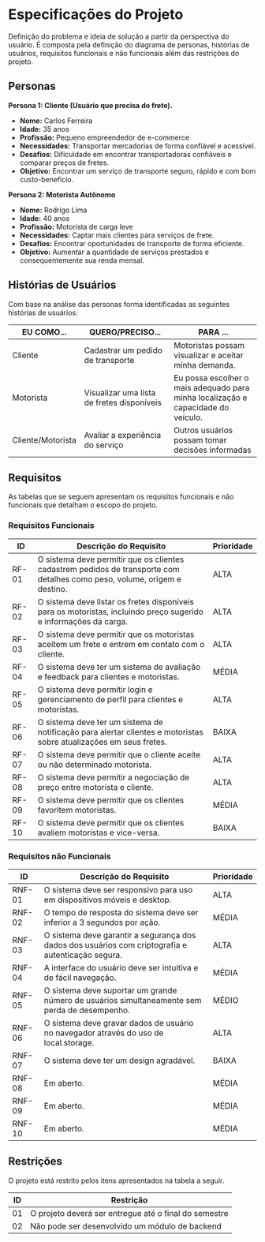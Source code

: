 # Especificações do Projeto

Definição do problema e ideia de solução a partir da perspectiva do usuário. É composta pela definição do  diagrama de personas, histórias de usuários, requisitos funcionais e não funcionais além das restrições do projeto.


## Personas

**Persona 1: Cliente (Usuário que precisa do frete).**
* **Nome:** Carlos Ferreira
* **Idade:** 35 anos
* **Profissão:** Pequeno empreendedor de e-commerce
* **Necessidades:** Transportar mercadorias de forma confiável e acessível.
* **Desafios:** Dificuldade em encontrar transportadoras confiáveis e comparar preços de fretes.
* **Objetivo:** Encontrar um serviço de transporte seguro, rápido e com bom custo-benefício.


**Persona 2: Motorista Autônomo**
* **Nome:** Rodrigo Lima
* **Idade:** 40 anos
* **Profissão:** Motorista de carga leve
* **Necessidades:** Captar mais clientes para serviços de frete.
* **Desafios:** Encontrar oportunidades de transporte de forma eficiente.
* **Objetivo:** Aumentar a quantidade de serviços prestados e consequentemente sua renda mensal.

## Histórias de Usuários

Com base na análise das personas forma identificadas as seguintes histórias de usuários:

|EU COMO...| QUERO/PRECISO...  |PARA ...                  |
|--------------------|------------------------------------|----------------------------------------|
|Cliente  | Cadastrar um pedido de transporte           | Motoristas possam visualizar e aceitar minha demanda.               |
|Motorista       | Visualizar uma lista de fretes disponíveis                 | Eu possa escolher o mais adequado para minha localização e capacidade do veículo. |
|Cliente/Motorista       | Avaliar a experiência do serviço                | Outros usuários possam tomar decisões informadas |


## Requisitos

As tabelas que se seguem apresentam os requisitos funcionais e não funcionais que detalham o escopo do projeto.

### Requisitos Funcionais

|ID    | Descrição do Requisito  | Prioridade | 
|------|-----------------------------------------|----| 
|RF-01| O sistema deve permitir que os clientes cadastrem pedidos de transporte com detalhes como peso, volume, origem e destino. | ALTA |  
|RF-02| O sistema deve listar os fretes disponíveis para os motoristas, incluindo preço sugerido e informações da carga.  | ALTA | 
|RF-03| O sistema deve permitir que os motoristas aceitem um frete e entrem em contato com o cliente.  | ALTA | 
|RF-04| O sistema deve ter um sistema de avaliação e feedback para clientes e motoristas.  | MÉDIA |
|RF-05| O sistema deve permitir login e gerenciamento de perfil para clientes e motoristas.  | ALTA |
|RF-06| O sistema deve ter um sistema de notificação para alertar clientes e motoristas sobre atualizações em seus fretes.  | BAIXA |
|RF-07| O sistema deve permitir que o cliente aceite ou não determinado motorista.  | ALTA |
|RF-08| O sistema deve permitir a negociação de preço entre motorista e cliente.  | ALTA |
|RF-09| O sistema deve permitir que os clientes favoritem motoristas.  | MÉDIA |
|RF-10| O sistema deve permitir que os clientes avaliem motoristas e vice-versa.  | BAIXA |


### Requisitos não Funcionais

|ID     | Descrição do Requisito  |Prioridade |
|-------|-------------------------|----|
|RNF-01| O sistema deve ser responsivo para uso em dispositivos móveis e desktop. | ALTA |  
|RNF-02| O tempo de resposta do sistema deve ser inferior a 3 segundos por ação.  | MÉDIA | 
|RNF-03| O sistema deve garantir a segurança dos dados dos usuários com criptografia e autenticação segura.  | ALTA | 
|RNF-04| A interface do usuário deve ser intuitiva e de fácil navegação.  | MÉDIA |
|RNF-05| O sistema deve suportar um grande número de usuários simultaneamente sem perda de desempenho.  | MÉDIO |
|RNF-06| O sistema deve gravar dados de usuário no navegador através do uso de local.storage.  | ALTA |
|RNF-07| O sistema deve ter um design agradável.  | BAIXA |
|RNF-08| Em aberto.  | MÉDIA |
|RNF-09| Em aberto.  | MÉDIA |
|RNF-10| Em aberto.  | MÉDIA |


## Restrições

O projeto está restrito pelos itens apresentados na tabela a seguir.

|ID| Restrição                                             |
|--|-------------------------------------------------------|
|01| O projeto deverá ser entregue até o final do semestre |
|02| Não pode ser desenvolvido um módulo de backend        |
